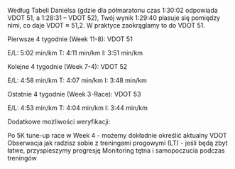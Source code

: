 Według Tabeli Danielsa (gdzie dla półmaratonu czas 1:30:02 odpowiada VDOT 51, a 1:28:31 – VDOT 52), Twój wynik 1:29:40 plasuje się pomiędzy nimi, co daje VDOT ≈ 51,2. W praktyce zaokrąglamy to do VDOT 51.

Pierwsze 4 tygodnie (Week 11-8): VDOT 51

E/L: 5:02 min/km
T: 4:11 min/km
I: 3:51 min/km

Kolejne 4 tygodnie (Week 7-4): VDOT 52

E/L: 4:58 min/km
T: 4:07 min/km
I: 3:48 min/km

Ostatnie 4 tygodnie (Week 3-Race): VDOT 53

E/L: 4:53 min/km
T: 4:04 min/km
I: 3:44 min/km

Dodatkowe możliwości weryfikacji:

Po 5K tune-up race w Week 4 - możemy dokładnie określić aktualny VDOT
Obserwacja jak radzisz sobie z treningami progowymi (LT) - jeśli będą zbyt łatwe, przyspieszymy progresję
Monitoring tętna i samopoczucia podczas treningów

